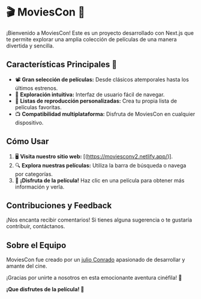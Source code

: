 # 🎬 MoviesCon 🍿

¡Bienvenido a MoviesCon! Este es un proyecto desarrollado con Next.js que te permite explorar una amplia colección de películas de una manera divertida y sencilla.

## Características Principales 🌟

- 📽️ **Gran selección de películas:** Desde clásicos atemporales hasta los últimos estrenos.
- 🎥 **Exploración intuitiva:** Interfaz de usuario fácil de navegar.
- 🍿 **Listas de reproducción personalizadas:** Crea tu propia lista de películas favoritas.
- 📺 **Compatibilidad multiplataforma:** Disfruta de MoviesCon en cualquier dispositivo.

## Cómo Usar

1. 🖥️ **Visita nuestro sitio web:** [(https://moviesconv2.netlify.app/)].
2. 🔍 **Explora nuestras películas:** Utiliza la barra de búsqueda o navega por categorías.
3. 🍿 **¡Disfruta de la película!** Haz clic en una película para obtener más información y verla.

## Contribuciones y Feedback

¡Nos encanta recibir comentarios! Si tienes alguna sugerencia o te gustaría contribuir, contáctanos.

## Sobre el Equipo

MoviesCon fue creado por un [julio Conrado](https://github.com/conradojuliosisnero) apasionado de desarrollar y amante del cine.

¡Gracias por unirte a nosotros en esta emocionante aventura cinéfila! 🎉

**¡Que disfrutes de la película! 🍿**
